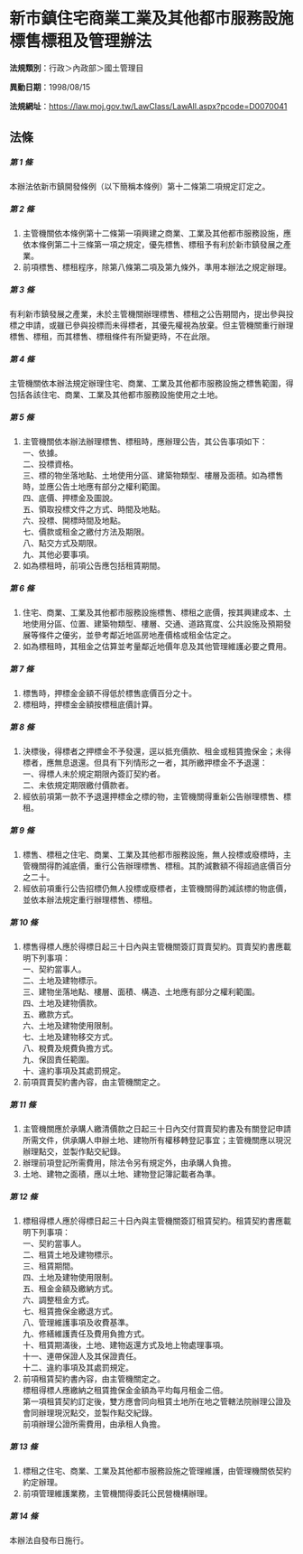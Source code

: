 # 新市鎮住宅商業工業及其他都市服務設施標售標租及管理辦法

**法規類別**：行政＞內政部＞國土管理目

**異動日期**：1998/08/15  

**法規網址**：https://law.moj.gov.tw/LawClass/LawAll.aspx?pcode=D0070041





## 法條
##### 第 1 條
本辦法依新市鎮開發條例（以下簡稱本條例）第十二條第二項規定訂定之。

##### 第 2 條
1. 主管機關依本條例第十二條第一項興建之商業、工業及其他都市服務設施，應依本條例第二十三條第一項之規定，優先標售、標租予有利於新市鎮發展之產業。
1. 前項標售、標租程序，除第八條第二項及第九條外，準用本辦法之規定辦理。

##### 第 3 條
有利新市鎮發展之產業，未於主管機關辦理標售、標租之公告期間內，提出參與投標之申請，或雖已參與投標而未得標者，其優先權視為放棄。但主管機關重行辦理標售、標租，而其標售、標租條件有所變更時，不在此限。

##### 第 4 條
主管機關依本辦法規定辦理住宅、商業、工業及其他都市服務設施之標售範圍，得包括各該住宅、商業、工業及其他都市服務設施使用之土地。

##### 第 5 條
1. 主管機關依本辦法辦理標售、標租時，應辦理公告，其公告事項如下：  
一、依據。  
二、投標資格。  
三、標的物坐落地點、土地使用分區、建築物類型、樓層及面積。如為標售時，並應公告土地應有部分之權利範圍。  
四、底價、押標金及圖說。  
五、領取投標文件之方式、時間及地點。  
六、投標、開標時間及地點。  
七、價款或租金之繳付方法及期限。  
八、點交方式及期限。  
九、其他必要事項。
1. 如為標租時，前項公告應包括租賃期間。

##### 第 6 條
1. 住宅、商業、工業及其他都市服務設施標售、標租之底價，按其興建成本、土地使用分區、位置、建築物類型、樓層、交通、道路寬度、公共設施及預期發展等條件之優劣，並參考鄰近地區房地產價格或租金估定之。
1. 如為標租時，其租金之估算並考量鄰近地價年息及其他管理維護必要之費用。

##### 第 7 條
1. 標售時，押標金金額不得低於標售底價百分之十。
1. 標租時，押標金金額按標租底價計算。

##### 第 8 條
1. 決標後，得標者之押標金不予發還，逕以抵充價款、租金或租賃擔保金；未得標者，應無息退還。但具有下列情形之一者，其所繳押標金不予退還：  
一、得標人未於規定期限內簽訂契約者。  
二、未依規定期限繳付價款者。
1. 經依前項第一款不予退還押標金之標的物，主管機關得重新公告辦理標售、標租。

##### 第 9 條
1. 標售、標租之住宅、商業、工業及其他都市服務設施，無人投標或廢標時，主管機關得酌減底價，重行公告辦理標售、標租。其酌減數額不得超過底價百分之二十。
1. 經依前項重行公告招標仍無人投標或廢標者，主管機關得酌減該標的物底價，並依本辦法規定重行辦理標售、標租。

##### 第 10 條
1. 標售得標人應於得標日起三十日內與主管機關簽訂買賣契約。買賣契約書應載明下列事項：  
一、契約當事人。  
二、土地及建物標示。  
三、建物坐落地點、樓層、面積、構造、土地應有部分之權利範圍。  
四、土地及建物價款。  
五、繳款方式。  
六、土地及建物使用限制。  
七、土地及建物移交方式。  
八、稅費及規費負擔方式。  
九、保固責任範圍。  
十、違約事項及其處罰規定。
1. 前項買賣契約書內容，由主管機關定之。

##### 第 11 條
1. 主管機關應於承購人繳清價款之日起三十日內交付買賣契約書及有關登記申請所需文件，供承購人申辦土地、建物所有權移轉登記事宜；主管機關應以現況辦理點交，並製作點交紀錄。
1. 辦理前項登記所需費用，除法令另有規定外，由承購人負擔。
1. 土地、建物之面積，應以土地、建物登記簿記載者為準。

##### 第 12 條
1. 標租得標人應於得標日起三十日內與主管機關簽訂租賃契約。租賃契約書應載明下列事項：  
一、契約當事人。  
二、租賃土地及建物標示。  
三、租賃期間。  
四、土地及建物使用限制。  
五、租金金額及繳納方式。  
六、調整租金方式。  
七、租賃擔保金繳退方式。  
八、管理維護事項及收費基準。  
九、修繕維護責任及費用負擔方式。  
十、租賃期滿後，土地、建物返還方式及地上物處理事項。  
十一、連帶保證人及其保證責任。  
十二、違約事項及其處罰規定。
1. 前項租賃契約書內容，由主管機關定之。  
標租得標人應繳納之租賃擔保金金額為平均每月租金二倍。  
第一項租賃契約訂定後，雙方應會同向租賃土地所在地之管轄法院辦理公證及會同辦理現況點交，並製作點交紀錄。  
前項辦理公證所需費用，由承租人負擔。

##### 第 13 條
1. 標租之住宅、商業、工業及其他都市服務設施之管理維護，由管理機關依契約約定辦理。
1. 前項管理維護業務，主管機關得委託公民營機構辦理。

##### 第 14 條
本辦法自發布日施行。


